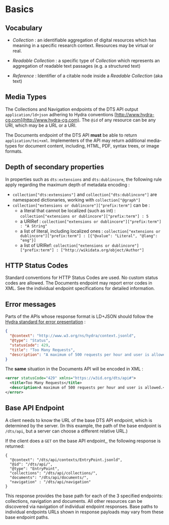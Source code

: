 # Basics

## Vocabulary

- *Collection* : an identifiable aggregation of digital resources which has meaning in a specific research context. Resources may be virtual or real.

- *Readable Collection* : a specific type of *Collection* which represents an aggregation of readable text passages (e.g. a structured text)

- *Reference* : Identifier of a citable node inside a *Readable Collection* (aka text)

## Media Types

The Collections and Navigation endpoints of the DTS API output `application/ld+json` adhering to Hydra conventions [http://www.hydra-cg.com](http://www.hydra-cg.com). The `@id` of any resource can be any URI, which may be a URL or a URI.

The Documents endpoint of the DTS API __must__ be able to return `application/tei+xml`.  Implementers of the API may return additional media-types for document content, including, HTML, PDF, syntax trees, or image formats.

## Depth of secondary properties

In properties such as `dts:extensions` and `dts:dublincore`, the following rule apply regarding the maximum depth of metadata encoding :

- `collection["dts:extensions"]` and `collection["dts:dublincore"]` are namespaced dictionaries, working with `collection["@graph"]`
- `collection["extensions or dublincore"]["prefix:term"]` can be :
   - a literal that cannot be localized (such as int) : `collection["extensions or dublincore"]["prefix:term"] : 5`
   - a URIRef : `collection["extensions or dublincore"]["prefix:term"] : "A String"`
   - a list of literal, including localized ones : `collection["extensions or dublincore"]["prefix:term"] : [{"@value": "Literal", "@lang": "eng"}]`
   - a list of URIRef: `collection["extensions or dublincore"]["prefix:term"] : ["http://wikidata.org/object/Author"]`

## HTTP Status Codes

Standard conventions for HTTP Status Codes are used.  No custom status codes are allowed.  The Documents endpoint may report error codes in XML. See the individual endpoint specifications for detailed information.

## Error messages

Parts of the APIs whose response format is LD+JSON should follow the [Hydra standard for error presentation](https://www.hydra-cg.com/spec/latest/core/#description-of-http-status-codes-and-errors) :

```json
{
  "@context": "http://www.w3.org/ns/hydra/context.jsonld",
  "@type": "Status",
  "statusCode": 429,
  "title": "Too Many Requests",
  "description": "A maximum of 500 requests per hour and user is allowed.",
}
```

The **same** situation in the Documents API will be encoded in XML : 

```xml
<error statusCode="429" xmlns="https://w3id.org/dts/api#">
  <title>Too Many Requests</title>
  <description>A maximum of 500 requests per hour and user is allowed.</description>
</error>
```

## Base API Endpoint

A client needs to know the URL of the base DTS API endpoint, which is determined by the server. (In this example, the path of the base endpoint is `/dts/api`, but a server can choose a different relative URL.) 

If the client does a `GET` on the base API endpoint,, the following response is returned:

```
{
  "@context": "/dts/api/contexts/EntryPoint.jsonld",
  "@id": "/dts/api/",
  "@type": "EntryPoint",
  "collections": "/dts/api/collections/",
  "documents": "/dts/api/documents/",
  "navigation" : "/dts/api/navigation"
}
```

This response provides the base path for each of the 3 specified endpoints: collections, navigation and documents. All other resources can be discovered via navigation of individual endpoint responses.  Base paths to individual endpoints URLs shown in response payloads may vary from these base endpoint paths.
